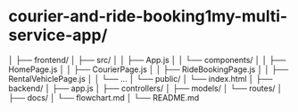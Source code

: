 # courier-and-ride-booking1my-multi-service-app/
│
├── frontend/
│   ├── src/
│   │   ├── App.js
│   │   └── components/
│   │       ├── HomePage.js
│   │       ├── CourierPage.js
│   │       ├── RideBookingPage.js
│   │       ├── RentalVehiclePage.js
│   │       └── ...
│   └── public/
│       └── index.html
│
├── backend/
│   ├── app.js
│   ├── controllers/
│   ├── models/
│   └── routes/
│
├── docs/
│   └── flowchart.md
│
└── README.md
